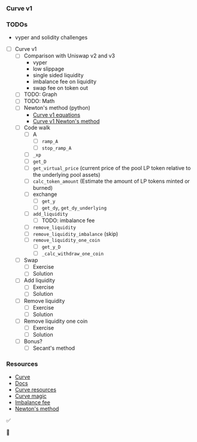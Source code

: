 ### Curve v1

### TODOs

-   vyper and solidity challenges

-   [ ] Curve v1
    -   [ ] Comparison with Uniswap v2 and v3
        -   vyper
        -   low slippage
        -   single sided liquidity
        -   imbalance fee on liquidity
        -   swap fee on token out
    -   [ ] TODO: Graph
    -   [ ] TODO: Math
    -   [ ] Newton's method (python)
        -   [Curve v1 equations](./notebook/curve_v1_equations.ipynb)
        -   [Curve v1 Newton's method](./notebook/curve_v1_newton.ipynb)
    -   [ ] Code walk
        -   [ ] A
            -   [ ] `ramp_A`
            -   [ ] `stop_ramp_A`
        -   [ ] `_xp`
        -   [ ] `get_D`
        -   [ ] `get_virtual_price` (current price of the pool LP token relative to the underlying pool assets)
        -   [ ] `calc_token_amount` (Estimate the amount of LP tokens minted or burned)
        -   [ ] exchange
            -   [ ] `get_y`
            -   [ ] `get_dy`, `get_dy_underlying`
        -   [ ] `add_liquidity`
            -   [ ] TODO: imbalance fee
        -   [ ] `remove_liquidity`
        -   [ ] `remove_liquidity_imbalance` (skip)
        -   [ ] `remove_liquidity_one_coin`
            -   [ ] `get_y_D`
            -   [ ] `_calc_withdraw_one_coin`
    -   [ ] Swap
        -   [ ] Exercise
        -   [ ] Solution
    -   [ ] Add liquidity
        -   [ ] Exercise
        -   [ ] Solution
    -   [ ] Remove liquidity
        -   [ ] Exercise
        -   [ ] Solution
    -   [ ] Remove liquidity one coin
        -   [ ] Exercise
        -   [ ] Solution
    -   [ ] Bonus?
        -   [ ] Secant's method

### Resources

-   [Curve](https://curve.fi)
-   [Docs](https://curve.readthedocs.io/)
-   [Curve resources](https://resources.curve.fi/)
-   [Curve magic](https://hackmd.io/@alltold/curve-magic)
-   [Imbalance fee](https://ethereum.stackexchange.com/questions/124850/curve-amm-how-is-fee-calculated-when-adding-liquidity)
-   [Newton's method](https://en.wikipedia.org/wiki/Newton's_method)

✅

🤔
